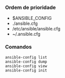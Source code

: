 ### Ordem de prioridade

* $ANSIBLE_CONFIG
* ./ansible.cfg
* /etc/ansible/ansible.cfg
* ~/.ansible.cfg


### Comandos

```
ansible-config list
ansible-config dump
ansible-config view
ansible-config init

```
